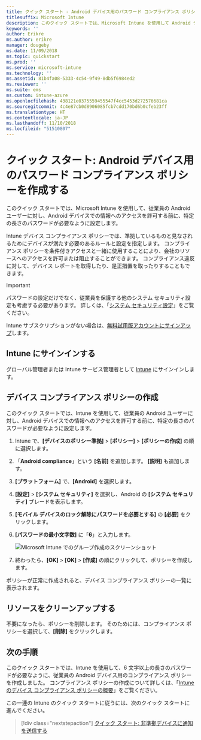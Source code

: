 ```yaml
---
title: クイック スタート - Android デバイス用のパスワード コンプライアンス ポリシーを作成する
titlesuffix: Microsoft Intune
description: このクイック スタートでは、Microsoft Intune を使用して Android デバイスに必要なパスワードの長さを設定します。
keywords: ''
author: Erikre
ms.author: erikre
manager: dougeby
ms.date: 11/09/2018
ms.topic: quickstart
ms.prod: ''
ms.service: microsoft-intune
ms.technology: ''
ms.assetid: 81b4fa08-5333-4c54-9f49-8db5f6984ed2
ms.reviewer: ''
ms.suite: ems
ms.custom: intune-azure
ms.openlocfilehash: 438121e0375559455547f4cc5453d272576681ca
ms.sourcegitcommit: 4c4e87cb0d8906085fcb7cdd170bd6b0cfeb23ff
ms.translationtype: HT
ms.contentlocale: ja-JP
ms.lasthandoff: 11/10/2018
ms.locfileid: "51510807"
---
```

# <a name="quickstart-create-a-password-compliance-policy-for-android-devices"></a>クイック スタート: Android デバイス用のパスワード コンプライアンス ポリシーを作成する

このクイック スタートでは、Microsoft Intune を使用して、従業員の Android ユーザーに対し、Android デバイスでの情報へのアクセスを許可する前に、特定の長さのパスワードが必要なように設定します。 

Intune デバイス コンプライアンス ポリシーでは、準拠しているものと見なされるためにデバイスが満たす必要のあるルールと設定を指定します。 コンプライアンス ポリシーを条件付きアクセスと一緒に使用することにより、会社のリソースへのアクセスを許可または阻止することができます。 コンプライアンス違反に対して、デバイス レポートを取得したり、是正措置を取ったりすることもできます。

> [!IMPORTANT]
> パスワードの設定だけでなく、従業員を保護する他のシステム セキュリティ設定も考慮する必要があります。 詳しくは、「[システム セキュリティ設定](compliance-policy-create-android-for-work.md#system-security-settings)」をご覧ください。

Intune サブスクリプションがない場合は、[無料試用版アカウントにサインアップ](free-trial-sign-up.md)します。

## <a name="sign-in-to-intune"></a>Intune にサインインする

グローバル管理者または Intune サービス管理者として [Intune](https://aka.ms/intuneportal) にサインインします。 

## <a name="create-a-device-compliance-policy"></a>デバイス コンプライアンス ポリシーの作成

このクイック スタートでは、Intune を使用して、従業員の Android ユーザーに対し、Android デバイスでの情報へのアクセスを許可する前に、特定の長さのパスワードが必要なように設定します。

1. Intune で、**[デバイスのポリシー準拠]** > **[ポリシー]** > **[ポリシーの作成]** の順に選択します。
2. 「**Android compliance**」という **[名前]** を追加します。 **[説明]** も追加します。
3. **[プラットフォーム]** で、**[Android]** を選択します。 
4. **[設定]** > **[システム セキュリティ]** を選択し、Android の **[システム セキュリティ]** ブレードを表示します。
5. **[モバイル デバイスのロック解除にパスワードを必要とする]** の **[必要]** をクリックします。
6. **[パスワードの最小文字数]** に「**6**」と入力します。 

    ![Microsoft Intune でのグループ作成のスクリーンショット](media/quickstart-set-password-length-android/quickstart-set-password-length-android-01.png)

7. 終わったら、**[OK]** > **[OK]** > **[作成]** の順にクリックして、ポリシーを作成します。

ポリシーが正常に作成されると、デバイス コンプライアンス ポリシーの一覧に表示されます。 

## <a name="clean-up-resources"></a>リソースをクリーンアップする

不要になったら、ポリシーを削除します。 そのためには、コンプライアンス ポリシーを選択して、**[削除]** をクリックします。

## <a name="next-steps"></a>次の手順

このクイック スタートでは、Intune を使用して、6 文字以上の長さのパスワードが必要なように、従業員の Android デバイス用のコンプライアンス ポリシーを作成しました。 コンプライアンス ポリシーの作成について詳しくは、「[Intune のデバイス コンプライアンス ポリシーの概要](device-compliance-get-started.md)」をご覧ください。

この一連の Intune のクイック スタートに従うには、次のクイック スタートに進んでください。

> [!div class="nextstepaction"]
> [クイック スタート: 非準拠デバイスに通知を送信する](quickstart-send-notification.md)
